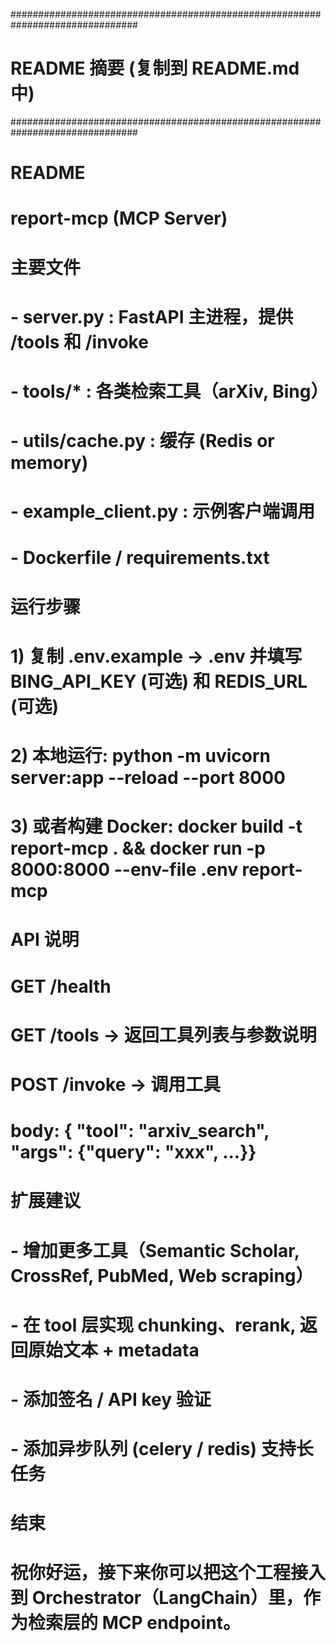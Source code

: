###############################################################################
# README 摘要 (复制到 README.md 中)
###############################################################################
# README
# report-mcp (MCP Server)


# 主要文件
# - server.py : FastAPI 主进程，提供 /tools 和 /invoke
# - tools/* : 各类检索工具（arXiv, Bing）
# - utils/cache.py : 缓存 (Redis or memory)
# - example_client.py : 示例客户端调用
# - Dockerfile / requirements.txt


# 运行步骤
# 1) 复制 .env.example -> .env 并填写 BING_API_KEY (可选) 和 REDIS_URL (可选)
# 2) 本地运行: python -m uvicorn server:app --reload --port 8000
# 3) 或者构建 Docker: docker build -t report-mcp . && docker run -p 8000:8000 --env-file .env report-mcp


# API 说明
# GET /health
# GET /tools -> 返回工具列表与参数说明
# POST /invoke -> 调用工具
# body: { "tool": "arxiv_search", "args": {"query": "xxx", ...}}


# 扩展建议
# - 增加更多工具（Semantic Scholar, CrossRef, PubMed, Web scraping）
# - 在 tool 层实现 chunking、rerank, 返回原始文本 + metadata
# - 添加签名 / API key 验证
# - 添加异步队列 (celery / redis) 支持长任务


# 结束
# 祝你好运，接下来你可以把这个工程接入到 Orchestrator（LangChain）里，作为检索层的 MCP endpoint。